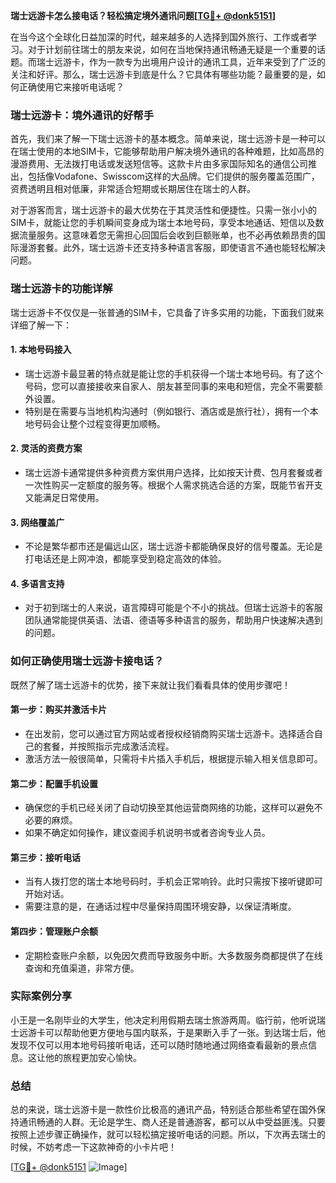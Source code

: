 **瑞士远游卡怎么接电话？轻松搞定境外通讯问题[[TG💪+ @donk5151](https://t.me/s/donk5151)]**

在当今这个全球化日益加深的时代，越来越多的人选择到国外旅行、工作或者学习。对于计划前往瑞士的朋友来说，如何在当地保持通讯畅通无疑是一个重要的话题。而瑞士远游卡，作为一款专为出境用户设计的通讯工具，近年来受到了广泛的关注和好评。那么，瑞士远游卡到底是什么？它具体有哪些功能？最重要的是，如何正确使用它来接听电话呢？

### 瑞士远游卡：境外通讯的好帮手

首先，我们来了解一下瑞士远游卡的基本概念。简单来说，瑞士远游卡是一种可以在瑞士使用的本地SIM卡，它能够帮助用户解决境外通讯的各种难题，比如高昂的漫游费用、无法拨打电话或发送短信等。这款卡片由多家国际知名的通信公司推出，包括像Vodafone、Swisscom这样的大品牌。它们提供的服务覆盖范围广，资费透明且相对低廉，非常适合短期或长期居住在瑞士的人群。

对于游客而言，瑞士远游卡的最大优势在于其灵活性和便捷性。只需一张小小的SIM卡，就能让您的手机瞬间变身成为瑞士本地号码，享受本地通话、短信以及数据流量服务。这意味着您无需担心回国后会收到巨额账单，也不必再依赖昂贵的国际漫游套餐。此外，瑞士远游卡还支持多种语言客服，即使语言不通也能轻松解决问题。

### 瑞士远游卡的功能详解

瑞士远游卡不仅仅是一张普通的SIM卡，它具备了许多实用的功能，下面我们就来详细了解一下：

#### 1. **本地号码接入**
   - 瑞士远游卡最显著的特点就是能让您的手机获得一个瑞士本地号码。有了这个号码，您可以直接接收来自家人、朋友甚至同事的来电和短信，完全不需要额外设置。
   - 特别是在需要与当地机构沟通时（例如银行、酒店或是旅行社），拥有一个本地号码会让整个过程变得更加顺畅。

#### 2. **灵活的资费方案**
   - 瑞士远游卡通常提供多种资费方案供用户选择，比如按天计费、包月套餐或者一次性购买一定额度的服务等。根据个人需求挑选合适的方案，既能节省开支又能满足日常使用。

#### 3. **网络覆盖广**
   - 不论是繁华都市还是偏远山区，瑞士远游卡都能确保良好的信号覆盖。无论是打电话还是上网冲浪，都能享受到稳定高效的体验。

#### 4. **多语言支持**
   - 对于初到瑞士的人来说，语言障碍可能是个不小的挑战。但瑞士远游卡的客服团队通常能提供英语、法语、德语等多种语言的服务，帮助用户快速解决遇到的问题。

### 如何正确使用瑞士远游卡接电话？

既然了解了瑞士远游卡的优势，接下来就让我们看看具体的使用步骤吧！

#### 第一步：购买并激活卡片
   - 在出发前，您可以通过官方网站或者授权经销商购买瑞士远游卡。选择适合自己的套餐，并按照指示完成激活流程。
   - 激活方法一般很简单，只需将卡片插入手机后，根据提示输入相关信息即可。

#### 第二步：配置手机设置
   - 确保您的手机已经关闭了自动切换至其他运营商网络的功能，这样可以避免不必要的麻烦。
   - 如果不确定如何操作，建议查阅手机说明书或者咨询专业人员。

#### 第三步：接听电话
   - 当有人拨打您的瑞士本地号码时，手机会正常响铃。此时只需按下接听键即可开始对话。
   - 需要注意的是，在通话过程中尽量保持周围环境安静，以保证清晰度。

#### 第四步：管理账户余额
   - 定期检查账户余额，以免因欠费而导致服务中断。大多数服务商都提供了在线查询和充值渠道，非常方便。

### 实际案例分享

小王是一名刚毕业的大学生，他决定利用假期去瑞士旅游两周。临行前，他听说瑞士远游卡可以帮助他更方便地与国内联系，于是果断入手了一张。到达瑞士后，他发现不仅可以用本地号码接听电话，还可以随时随地通过网络查看最新的景点信息。这让他的旅程更加安心愉快。

### 总结

总的来说，瑞士远游卡是一款性价比极高的通讯产品，特别适合那些希望在国外保持通讯畅通的人群。无论是学生、商人还是普通游客，都可以从中受益匪浅。只要按照上述步骤正确操作，就可以轻松搞定接听电话的问题。所以，下次再去瑞士的时候，不妨考虑一下这款神奇的小卡片吧！

[[TG💪+ @donk5151](https://t.me/s/donk5151) ![Image](https://i.postimg.cc/rwNCRYN7/Snipaste-2025-04-30-17-27-05.png)]